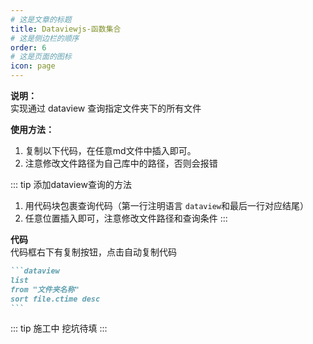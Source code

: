 ```yaml
---
# 这是文章的标题
title: Dataviewjs-函数集合
# 这是侧边栏的顺序
order: 6
# 这是页面的图标
icon: page
---
```

**说明：**  
实现通过 dataview 查询指定文件夹下的所有文件

**使用方法：**  
1. 复制以下代码，在任意md文件中插入即可。
2. 注意修改文件路径为自己库中的路径，否则会报错

::: tip 添加dataview查询的方法
1. 用代码块包裹查询代码（第一行注明语言 `dataview`和最后一行对应结尾）
2. 任意位置插入即可，注意修改文件路径和查询条件
:::

**代码**  
代码框右下有复制按钮，点击自动复制代码
````markdown
```dataview
list
from "文件夹名称"
sort file.ctime desc
```
````

::: tip 施工中
挖坑待填
:::